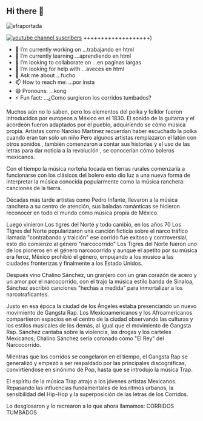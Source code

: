 ## Hi there 👋

![efraportada](https://github.com/user-attachments/assets/be637e67-e21c-44c9-b44d-c77fecce813d)

[![youtube channel suscribers](https://img.shields.io/youtube/channel/suscribers/UCiyfPjWINfp3q4ztbnfOtSw?style=social)](htpps://www.youtube.com/channel/@efrainpulido873)
+++++++++++++++++++)




- 🔭 I’m currently working on ...trabajando en html
- 🌱 I’m currently learning ...aprendiendo en html
- 👯 I’m looking to collaborate on ...en paginas largas 
- 🤔 I’m looking for help with ...aveces en html
- 💬 Ask me about ...fucho
- 📫 How to reach me: ...por insta
- 😄 Pronouns: ...kong
- ⚡ Fun fact: ...¿Como surgieron los corridos tumbados?

Muchos aún no lo saben, pero los elementos del polka y folklor fueron introducidos por europeos a México en el 1830. El sonido de la guitarra y el acordeón fueron adaptados por el pueblo, adquiriendo se cómo música propia. Artistas como Narciso Martínez recuerdan haber escuchado la polka cuando eran tan solo un niño Pero algunos artistas remplazaron el latón con otros sonidos , también comenzaron a contar sus historias y el uso de las letras para dar noticia a la revolución , se conocerían cómo boleros mexicanos. 

Con el tiempo la música norteña tocada en tierras rurales comenzaría a funcionarse con los clásicos del bolero esto dio luz a una nueva forma de interpretar la música conocida popularmente como la música ranchera: canciones de la tierra.

Décadas más tarde artistas como Pedro Infante, llevaron a la música ranchera a su centro de atención, sus baladas románticas se hicieron reconocer en todo el mundo como música propia de México.

Luego vinieron Los tigres del Norte y todo cambio, en los años 70 Los Tigres del Norte popularizaron una canción ficticia sobre el narco tráfico llamada "contrabando y traición" ese corrido fue exitoso y controversial, esto dio comienzo al género "narcocorrido" Los Tigres del Norte fueron uno de los pioneros en el género narcocorrido y aunque el apetito por su música era feroz, México prohibió el género, empujando a los musico a las ciudades fronterizas y finalmente a los Estado Unidos. 

Después vino Chalino Sánchez, un granjero con un gran corazón de acero y un amor por el narcocorrido, con el trajo la música estilo banda de Sinaloa, Sánchez escribió canciones "hechas a medida" para inmortalizar a los narcotraficantes.

Justo en esa época la ciudad de los Ángeles estaba presenciando un nuevo movimiento de Gangsta Rap. Los Mexicoamericanos y los Afroamericanos compartieron espacios en el centro de la ciudad observando las culturas y los estilos musicales de los demás, al igual que el movimiento de Gangsta Rap. Sánchez cantaba sobre la violencia, las drogas y los carteles Mexicanos; Chalino Sánchez sería coronado cómo "El Rey" del Narcocorrido.

Mientras que los corridos se congelaron en el tiempo, el Gangsta Rap se generalizó y empezó a ser respaldado por las principales discográficas, convirtiéndose en sinónimo de Pop, hasta que se introdujo la música Trap.

El espíritu de la música Trap atrajo a los jóvenes artistas Mexicanos. Repasando las influencias fundamentales de los ritmos urbanos, la sensibilidad del Hip-Hop y la superposición de las letras de los Corridos. 

Lo desglosaron y lo recrearon a lo que ahora llamamos: CORRIDOS TUMBADOS


